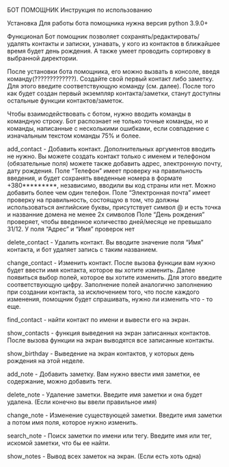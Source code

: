БОТ ПОМОЩНИК
Инструкция по использованию


Установка
Для работы бота помощника нужна версия python 3.9.0+
 

Функционал
Бот помощник позволяет сохранять/редактировать/удалять контакты и записки, узнавать, у кого из контактов в ближайшее время будет день рождения. А также умеет проводить сортировку в выбранной директории.


После установки бота помощника, его можно вызвать в консоле, введя команду(?????????????). 
Создайте свой первый контакт либо заметку. Для этого введите соответствующую команду (см. далее). 
После того как будет создан первый экземпляр контакта/заметки, станут доступны остальные функции контактов/заметок.

Чтобы взаимодействовать с ботом, нужно вводить команды в командную строку. Бот распознает не только точные команды, но и команды, написанные с несколькими ошибками, если совпадение с изначальным текстом команды 75% и более.

add_contact - Добавить контакт. Дополнительных аргументов вводить не нужно. Вы можете создать контакт только с именем и телефоном (обязательные поля) можете также добавить адрес, электронную почту, дату рождения. 
Поле “Телефон” имеет проверку на правильность введения, и будет сохранять введенные номера в формате +380*********, независимо, вводили вы код страны или нет. Можно добавить более чем один телефон.
Поле “Электронная почта” имеет проверку на правильность, состоящую в том, что должны использоваться английские буквы, присутствует символ @ и есть точка и названние домена не менее 2х символов
Поле “День рождения” проверяет, чтобы введенное количество дней/месяце не превышало 31/12.
У поля “Адрес” и “Имя” проверок нет

delete_contact - Удалить контакт. Вы вводите значение поля “Имя” контакта, и бот удаляет запись с таким названием.

change_contact - Изменить контакт. После вызова функции вам нужно будет ввести имя контакта, которое вы хотите изменить. Далее появиться выбор полей, которое вы хотите изменить. Для этого введите соответствующую цифру. Заполнение полей аналогично заполнению при создании контакта, за исключением того, что после каждого изменения, помощник будет спрашивать, нужно ли изменить что - то еще.

find_contact - найти контакт по имени и вывести его на экран.

show_contacts - функция выведения на экран записанных контактов. После вызова функции на экран выводятся все записанные контакты.

show_birthday - Выведение на экран контактов, у которых день рождения на этой  неделе. 

add_note - Добавить заметку. Вам нужно ввести имя заметки, ее содержание, можно добавить теги.

delete_note - Удаление заметки. Введите имя заметки и она будет удалена. (Если конечно вы ввели правильное имя)

change_note - Изменение существующей заметки. Введите имя заметки а потом имя поля, которое нужно изменить.

search_note - Поиск заметки по имени или тегу. Введите имя или тег, искомой заметки, что бы ее найти. 

show_notes - Вывод всех заметок на экран. (Если есть хоть одна)

